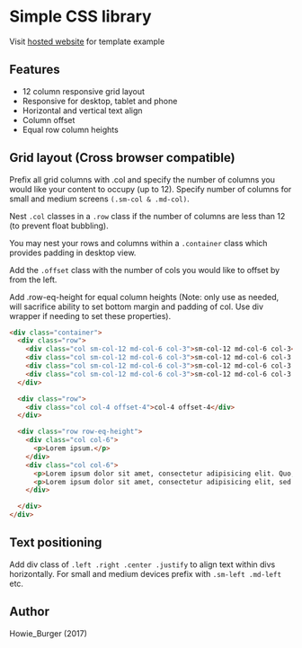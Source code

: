 # Simple CSS library

Visit [hosted website](http://simple-css.surge.sh/) for template example

## Features
- 12 column responsive grid layout
- Responsive for desktop, tablet and phone
- Horizontal and vertical text align
- Column offset
- Equal row column heights

## Grid layout (Cross browser compatible)
Prefix all grid columns with .col and specify the number of columns you would like your content to occupy (up to 12). Specify number of columns for small and medium screens `(.sm-col & .md-col)`.

Nest `.col` classes in a `.row` class if the number of columns are less than 12 (to prevent float bubbling).

You may nest your rows and columns within a `.container` class which provides padding in desktop view.

Add the `.offset` class with the number of cols you would like to offset by from the left.

Add .row-eq-height for equal column heights (Note: only use as needed, will sacrifice ability to set bottom margin and padding of col. Use div wrapper if needing to set these properties).

```html
<div class="container">
  <div class="row">
    <div class="col sm-col-12 md-col-6 col-3">sm-col-12 md-col-6 col-3</div>
    <div class="col sm-col-12 md-col-6 col-3">sm-col-12 md-col-6 col-3 </div>
    <div class="col sm-col-12 md-col-6 col-3">sm-col-12 md-col-6 col-3 </div>
    <div class="col sm-col-12 md-col-6 col-3">sm-col-12 md-col-6 col-3 </div>
  </div>

  <div class="row">
    <div class="col col-4 offset-4">col-4 offset-4</div>
  </div>

  <div class="row row-eq-height">
    <div class="col col-6">
      <p>Lorem ipsum.</p>
    </div>
    <div class="col col-6">
      <p>Lorem ipsum dolor sit amet, consectetur adipisicing elit. Quo, facere quia! Eius ipsa quae eos dolor dolorum optio nesciunt a.</p>
      <p>Lorem ipsum dolor sit amet, consectetur adipisicing elit, sed do eiusmod tempor incididunt ut labore et dolore magna aliqua. Ut enim ad minim veniam, quis nostrud exercitation ullamco laboris nisi ut aliquip ex ea commodo consequat. Duis aute irure dolor in reprehenderit in voluptate velit esse cillum dolore eu fugiat nulla pariatur. Excepteur sint occaecat cupidatat non proident, sunt in culpa qui officia deserunt mollit anim id est laborum.</p>
    </div>

  </div>
</div>
```

## Text positioning
Add div class of `.left .right .center .justify` to align text within divs horizontally. For small and medium devices prefix with `.sm-left .md-left` etc.

## Author
Howie_Burger (2017)
